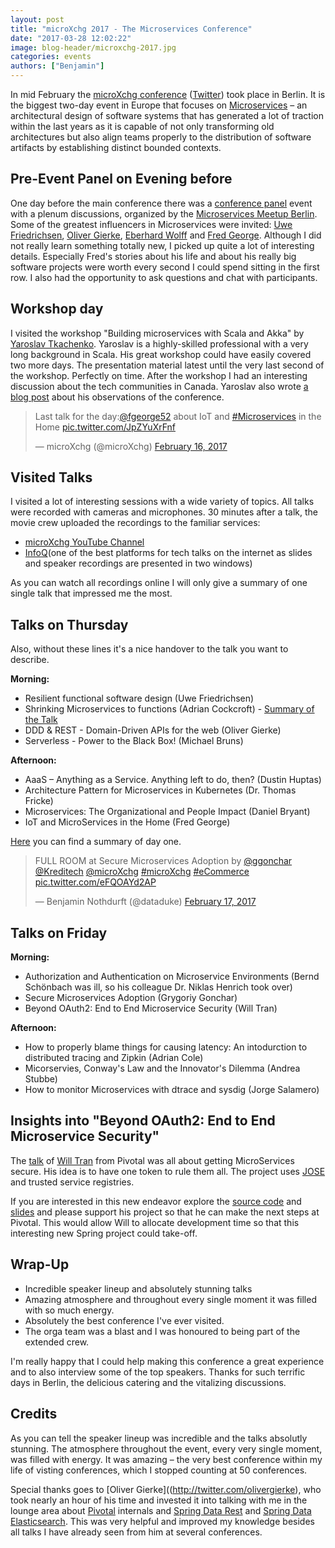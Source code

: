 ```yaml
---
layout: post
title: "microXchg 2017 - The Microservices Conference"
date: "2017-03-28 12:02:22"
image: blog-header/microxchg-2017.jpg
categories: events
authors: ["Benjamin"]
---
```


In mid February the [microXchg conference](http://microxchg.io) ([Twitter](https://twitter.com/microXchg)) took place in Berlin.
It is the biggest two-day event in Europe that focuses on [Microservices](https://martinfowler.com/articles/microservices.html)
– an architectural design of software systems that has generated a lot of traction within the last years as it is capable of not only transforming old architectures but also align teams properly to the distribution of software artifacts by establishing distinct bounded contexts.

## Pre-Event Panel on Evening before

One day before the main conference there was a [conference panel](https://www.meetup.com/Microservices-Meetup-Berlin/events/237309001) event with a plenum discussions, organized by the [Microservices Meetup Berlin](https://www.meetup.com/Microservices-Meetup-Berlin).
Some of the greatest influencers in Microservices were invited: [Uwe Friedrichsen](http://twitter.com/ufried), [Oliver Gierke](http://twitter.com/olivergierke), [Eberhard Wolff](http://twitter.com/ewolff) and [Fred George](http://twitter.com/fgeorge52).
Although I did not really learn something totally new, I picked up quite a lot of interesting details.
Especially Fred's stories about his life and about his really big software projects were worth every second I could spend sitting in the first row.
I also had the opportunity to ask questions and chat with participants.

## Workshop day

I visited the workshop "Building microservices with Scala and Akka" by [Yaroslav Tkachenko](http://sap1ens.com).
Yaroslav is a highly-skilled professional with a very long background in Scala. His great workshop could have easily covered two more days.
The presentation material latest until the very last second of the workshop.
Perfectly on time.
After the workshop I had an interesting discussion about the tech communities in Canada.
Yaroslav also wrote [a blog post](http://sap1ens.com/blog/2017/02/26/microxchg-2017) about his observations of the conference.

<blockquote class="twitter-tweet" data-lang="en"><p lang="en" dir="ltr">Last talk for the day:<a href="https://twitter.com/fgeorge52">@fgeorge52</a> about IoT and <a href="https://twitter.com/hashtag/Microservices?src=hash">#Microservices</a> in the Home <a href="https://t.co/JpZYuXrFnf">pic.twitter.com/JpZYuXrFnf</a></p>&mdash; microXchg (@microXchg) <a href="https://twitter.com/microXchg/status/832281234520809472">February 16, 2017</a></blockquote>
<script async src="//platform.twitter.com/widgets.js" charset="utf-8"></script>

## Visited Talks

I visited a lot of interesting sessions with a wide variety of topics.
All talks were recorded with cameras and microphones.
30 minutes after a talk, the movie crew uploaded the recordings to the familiar services:

* [microXchg YouTube Channel](https://www.youtube.com/channel/UCGCbB8TPtYMQmJwYVogcPjg)
* [InfoQ](https://www.infoq.com/microxchg)(one of the best platforms for tech talks on the internet as slides and speaker recordings are presented in two windows)

As you can watch all recordings online I will only give a summary of one single talk that impressed me the most.

## Talks on Thursday

Also, without these lines it's a nice handover to the talk you want to describe.

**Morning:**

* Resilient functional software design (Uwe Friedrichsen)
* Shrinking Microservices to functions (Adrian Cockcroft) - [Summary of the Talk](https://www.infoq.com/news/2017/02/microxchg-microservice-functions)
* DDD & REST - Domain-Driven APIs for the web (Oliver Gierke)
* Serverless - Power to the Black Box! (Michael Bruns)

**Afternoon:**

* AaaS – Anything as a Service. Anything left to do, then? (Dustin Huptas)
* Architecture Pattern for Microservices in Kubernetes (Dr. Thomas Fricke)
* Microservices: The Organizational and People Impact (Daniel Bryant)
* IoT and MicroServices in the Home (Fred George)

[Here](https://www.infoq.com/news/2017/02/microxchg-day-one) you can find a summary of day one.

<blockquote class="twitter-tweet" data-lang="en"><p lang="en" dir="ltr">FULL ROOM at Secure Microservices Adoption by <a href="https://twitter.com/ggonchar">@ggonchar</a> <a href="https://twitter.com/Kreditech">@Kreditech</a> <a href="https://twitter.com/microXchg">@microXchg</a> <a href="https://twitter.com/hashtag/microXchg?src=hash">#microXchg</a> <a href="https://twitter.com/hashtag/eCommerce?src=hash">#eCommerce</a> <a href="https://t.co/eFQOAYd2AP">pic.twitter.com/eFQOAYd2AP</a></p>&mdash; Benjamin Nothdurft (@dataduke) <a href="https://twitter.com/dataduke/status/832520703979159552">February 17, 2017</a></blockquote>
<script async src="//platform.twitter.com/widgets.js" charset="utf-8"></script>

## Talks on Friday

**Morning:**

* Authorization and Authentication on Microservice Environments (Bernd Schönbach was ill, so his colleague Dr. Niklas Henrich took over)
* Secure Microservices Adoption (Grygoriy Gonchar)
* Beyond OAuth2: End to End Microservice Security (Will Tran)

**Afternoon:**

* How to properly blame things for causing latency: An intodurction to distributed tracing and Zipkin (Adrian Cole)
* Micorservies, Conway's Law and the Innovator's Dilemma (Andrea Stubbe)
* How to monitor Microservices with dtrace and sysdig (Jorge Salamero)

## Insights into "Beyond OAuth2: End to End Microservice Security"

The [talk](https://www.youtube.com/watch?v=G7A6ftCbVQY) of [Will Tran](http://twitter.com/fivetenwill) from Pivotal was all about getting MicroServices secure. His idea is to have one token to rule them all.
The project uses [JOSE](http://connect2id.com/products/nimbus-jose-jwt) and trusted service registries.

If you are interested in this new endeavor explore the [source code](https://github.com/william-tran/microxchg2017) and [slides](https://docs.google.com/presentation/d/1gmMlvBW8JNGGo0rY_CnMt6qRYGCGVfQCvevkxVYhXWs/edit#slide=id.g20cc451819_0_3322) and please support his project so that he can make the next steps at Pivotal. This would allow Will to allocate development time so that this interesting new Spring project could take-off.

## Wrap-Up

* Incredible speaker lineup and absolutely stunning talks
* Amazing atmosphere and throughout every single moment it was filled with so much energy.
* Absolutely the best conference I've ever visited.
* The orga team was a blast and I was honoured to being part of the extended crew.

I'm really happy that I could help making this conference a great experience and to also interview some of the top speakers.
Thanks for such terrific days in Berlin, the delicious catering and the vitalizing discussions.

## Credits

As you can tell the speaker lineup was incredible and the talks absolutly stunning.
The atmosphere throughout the event, every very single moment, was filled with energy.
It was amazing – the very best conference within my life of visting conferences, which I stopped counting at 50 conferences.

Special thanks goes to [Oliver Gierke]((http://twitter.com/olivergierke), who took nearly an hour of his time and invested it into talking with me in the lounge area about [Pivotal](https://pivotal.io) internals and [Spring Data Rest](http://projects.spring.io/spring-data-rest) and [Spring Data Elasticsearch](https://projects.spring.io/spring-data-elasticsearch).
This was very helpful and improved my knowledge besides all talks I have already seen from him at several conferences.
